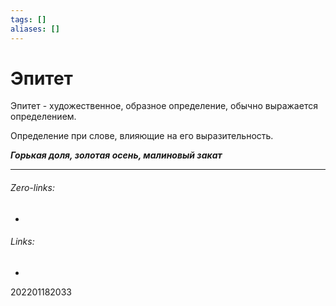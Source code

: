 ```yaml
---
tags: []
aliases: []
---
```

# Эпитет
Эпитет - художественное, образное  определение, обычно выражается определением. 

Определение при слове, влияющие на его выразительность.

***Горькая доля, золотая осень, малиновый закат***
___
###### Zero-links:
-
###### Links:
-

202201182033